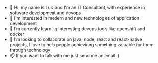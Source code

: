 - 👋 Hi, my name is Luiz and I'm an IT Consultant, with experience in software development and devops
- 👀 I'm interested in modern and new technologies of application development  
- 🌱 I’m currently learning interesting devops tools like openshift and docker  
- 💞️ I’m looking to collaborate on java, node, react and react-native projects, I love to help people achievinng something valuable for them through technology  
- 📫 If you want to talk with me just send me an email :)

<!---
lipezz/lipezz is a ✨ special ✨ repository because its `README.md` (this file) appears on your GitHub profile.
You can click the Preview link to take a look at your changes.
--->
